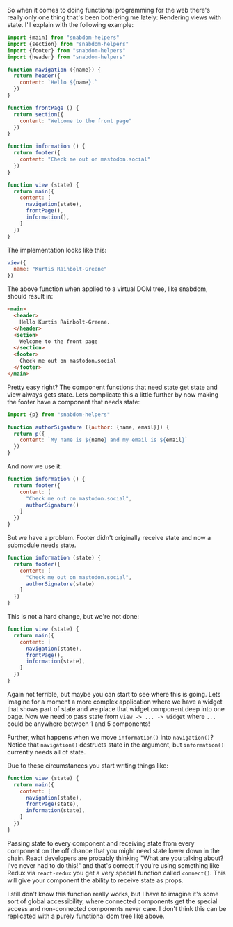So when it comes to doing functional programming for the web there's really only one thing that's been bothering me lately: Rendering views with state. I'll explain with the following example:

``` javascript
import {main} from "snabdom-helpers"
import {section} from "snabdom-helpers"
import {footer} from "snabdom-helpers"
import {header} from "snabdom-helpers"

function navigation ({name}) {
  return header({
    content: `Hello ${name}.`
  })
}

function frontPage () {
  return section({
    content: "Welcome to the front page"
  })
}

function information () {
  return footer({
    content: "Check me out on mastodon.social"
  })
}

function view (state) {
  return main({
    content: [
      navigation(state),
      frontPage(),
      information(),
    ]
  })
}
```

The implementation looks like this:

``` javascript
view({
  name: "Kurtis Rainbolt-Greene"
})
```

The above function when applied to a virtual DOM tree, like snabdom, should result in:


``` html
<main>
  <header>
    Hello Kurtis Rainbolt-Greene.
  </header>
  <setion>
    Welcome to the front page
  </section>
  <footer>
    Check me out on mastodon.social
  </footer>
</main>
```

Pretty easy right? The component functions that need state get state and view always gets state. Lets complicate this a little further by now making the footer have a component that needs state:

``` javascript
import {p} from "snabdom-helpers"

function authorSignature ({author: {name, email}}) {
  return p({
    content: `My name is ${name} and my email is ${email}`
  })
}
```

And now we use it:

``` javascript
function information () {
  return footer({
    content: [
      "Check me out on mastodon.social",
      authorSignature()
    ]
  })
}
```

But we have a problem. Footer didn't originally receive state and now a submodule needs state.

``` javascript
function information (state) {
  return footer({
    content: [
      "Check me out on mastodon.social",
      authorSignature(state)
    ]
  })
}
```

This is not a hard change, but we're not done:

``` javascript
function view (state) {
  return main({
    content: [
      navigation(state),
      frontPage(),
      information(state),
    ]
  })
}
```

Again not terrible, but maybe you can start to see where this is going. Lets imagine for a moment a more complex application where we have a widget that shows part of state and we place that widget component deep into one page. Now we need to pass state from `view -> ... -> widget` where `...` could be anywhere between 1 and 5 components!

Further, what happens when we move `information()` into `navigation()`? Notice that `navigation()` destructs state in the argument, but `information()` currently needs all of state.

Due to these circumstances you start writing things like:

``` javascript
function view (state) {
  return main({
    content: [
      navigation(state),
      frontPage(state),
      information(state),
    ]
  })
}
```

Passing state to every component and receiving state from every component on the off chance that you might need state lower down in the chain. React developers are probably thinking "What are you talking about? I've never had to do this!" and that's correct if you're using something like Redux via `react-redux` you get a very special function called `connect()`. This will give your component the ability to receive state as props.

I still don't know this function really works, but I have to imagine it's some sort of global accessibility, where connected components get the special access and non-connected components never care. I don't think this can be replicated with a purely functional dom tree like above.
